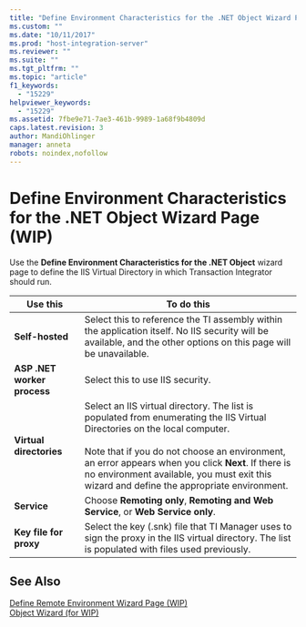```yaml
---
title: "Define Environment Characteristics for the .NET Object Wizard Page (WIP)2 | Microsoft Docs"
ms.custom: ""
ms.date: "10/11/2017"
ms.prod: "host-integration-server"
ms.reviewer: ""
ms.suite: ""
ms.tgt_pltfrm: ""
ms.topic: "article"
f1_keywords: 
  - "15229"
helpviewer_keywords: 
  - "15229"
ms.assetid: 7fbe9e71-7ae3-461b-9989-1a68f9b4809d
caps.latest.revision: 3
author: MandiOhlinger
manager: anneta
robots: noindex,nofollow
---
```

# Define Environment Characteristics for the .NET Object Wizard Page (WIP)
Use the **Define Environment Characteristics for the .NET Object** wizard page to define the IIS Virtual Directory in which Transaction Integrator should run.  
  
|Use this|To do this|  
|--------------|----------------|  
|**Self-hosted**|Select this to reference the TI assembly within the application itself. No IIS security will be available, and the other options on this page will be unavailable.|  
|**ASP .NET worker process**|Select this to use IIS security.|  
|**Virtual directories**|Select an IIS virtual directory. The list is populated from enumerating the IIS Virtual Directories on the local computer.<br /><br /> Note that if you do not choose an environment, an error appears when you click **Next**. If there is no environment available, you must exit this wizard and define the appropriate environment.|  
|**Service**|Choose **Remoting only**, **Remoting and Web Service**, or **Web Service only**.|  
|**Key file for proxy**|Select the key (.snk) file that TI Manager uses to sign the proxy in the IIS virtual directory. The list is populated with files used previously.|  
  
## See Also  
 [Define Remote Environment Wizard Page (WIP)](../core/define-remote-environment-wizard-page-wip.md)   
 [Object Wizard (for WIP)](../core/object-wizard-for-wip.md)